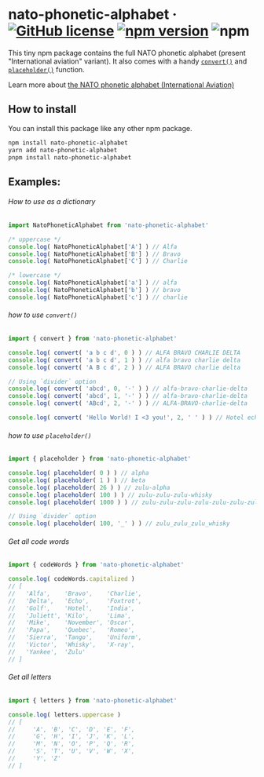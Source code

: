 # nato-phonetic-alphabet &middot; [![GitHub license](https://img.shields.io/github/license/UltraCakeBakery/nato-phonetic-alphabet.svg?style=flat-square)](#LICENSE) [![npm version](https://img.shields.io/codecov/c/github/ultracakebakery/nato-phonetic-alphabet?style=flat-square)](https://www.npmjs.com/package/nato-phonetic-alphabet) ![npm](https://img.shields.io/bundlephobia/min/nato-phonetic-alphabet?style=flat-square)

This tiny npm package contains the full NATO phonetic alphabet (present "International aviation" variant). 
It also comes with a handy [`convert()`](#examples) and [`placeholder()`]() function.

Learn more about [the NATO phonetic alphabet (International Aviation)](https://en.wikipedia.org/wiki/NATO_phonetic_alphabet#International_aviation)

## How to install
You can install this package like any other npm package.

```bash
npm install nato-phonetic-alphabet
yarn add nato-phonetic-alphabet
pnpm install nato-phonetic-alphabet
```


## Examples:

###### How to use as a dictionary
```javascript
import NatoPhoneticAlphabet from 'nato-phonetic-alphabet'

/* uppercase */
console.log( NatoPhoneticAlphabet['A'] ) // Alfa
console.log( NatoPhoneticAlphabet['B'] ) // Bravo
console.log( NatoPhoneticAlphabet['C'] ) // Charlie

/* lowercase */
console.log( NatoPhoneticAlphabet['a'] ) // alfa
console.log( NatoPhoneticAlphabet['b'] ) // bravo
console.log( NatoPhoneticAlphabet['c'] ) // charlie
```

###### how to use `convert()`
```javascript
import { convert } from 'nato-phonetic-alphabet'

console.log( convert( 'a b c d', 0 ) ) // ALFA BRAVO CHARLIE DELTA
console.log( convert( 'a b c d', 1 ) ) // alfa bravo charlie delta
console.log( convert( 'A B c d', 2 ) ) // ALFA BRAVO charlie delta

// Using `divider` option
console.log( convert( 'abcd', 0, '-' ) ) // alfa-bravo-charlie-delta
console.log( convert( 'abcd', 1, '-' ) ) // alfa-bravo-charlie-delta
console.log( convert( 'ABcd', 2, '-' ) ) // ALFA-BRAVO-charlie-delta 

console.log( convert( 'Hello World! I <3 you!', 2, ' ' ) ) // Hotel echo lima lima oscar   Whisky oscar romeo lima delta !   India   < 3   yankee oscar uniform !
```

###### how to use `placeholder()`
```javascript
import { placeholder } from 'nato-phonetic-alphabet'

console.log( placeholder( 0 ) ) // alpha
console.log( placeholder( 1 ) ) // beta
console.log( placeholder( 26 ) ) // zulu-alpha
console.log( placeholder( 100 ) ) // zulu-zulu-zulu-whisky
console.log( placeholder( 1000 ) ) // zulu-zulu-zulu-zulu-zulu-zulu-zulu-zulu-zulu-zulu-zulu-zulu-zulu-zulu-zulu-zulu-zulu-zulu-zulu-zulu-zulu-zulu-zulu-zulu-zulu-zulu-zulu-zulu-zulu-zulu-zulu-zulu-zulu-zulu-zulu-zulu-zulu-zulu-mike

// Using `divider` option
console.log( placeholder( 100, '_' ) ) // zulu_zulu_zulu_whisky
```

###### Get all code words
```javascript
import { codeWords } from 'nato-phonetic-alphabet'

console.log( codeWords.capitalized )
// [
//   'Alfa',    'Bravo',    'Charlie',
//   'Delta',   'Echo',     'Foxtrot',
//   'Golf',    'Hotel',    'India',
//   'Juliett', 'Kilo',     'Lima',
//   'Mike',    'November', 'Oscar',
//   'Papa',    'Quebec',   'Romeo',
//   'Sierra',  'Tango',    'Uniform',
//   'Victor',  'Whisky',   'X-ray',
//   'Yankee',  'Zulu'
// ]
```

###### Get all letters
```javascript
import { letters } from 'nato-phonetic-alphabet'

console.log( letters.uppercase )
// [
//     'A', 'B', 'C', 'D', 'E', 'F',
//     'G', 'H', 'I', 'J', 'K', 'L',
//     'M', 'N', 'O', 'P', 'Q', 'R',
//     'S', 'T', 'U', 'V', 'W', 'X',
//     'Y', 'Z'
// ]

```
